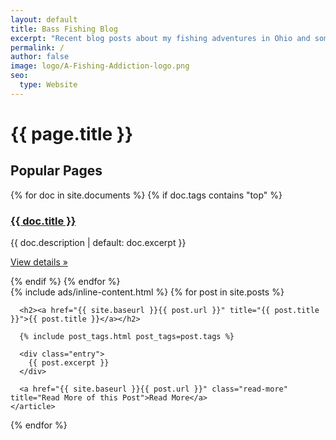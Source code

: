 ```yaml
---
layout: default
title: Bass Fishing Blog
excerpt: "Recent blog posts about my fishing adventures in Ohio and some tips for landing the big ones"
permalink: /
author: false
image: logo/A-Fishing-Addiction-logo.png
seo:
  type: Website
---
```

<div class="posts">
  <h1>{{ page.title }}</h1>
  <div class="popular-pages-container">
    <h2>Popular Pages</h2>
    <div class="popular-pages">
    {% for doc in site.documents %}
    {% if doc.tags contains "top" %}
    <div class="popular-page">
      <h3><a href="{{ doc.url}}">{{ doc.title }}</a></h3>
      {{ doc.description | default: doc.excerpt }}
      <p><a class="btn btn-secondary" href="{{ doc.url}}" role="button">View details »</a></p>
    </div>
    {% endif %}
    {% endfor %}
    </div>
  </div>
  {% include ads/inline-content.html %}
  {% for post in site.posts %}
    <article class="post">

      <h2><a href="{{ site.baseurl }}{{ post.url }}" title="{{ post.title }}">{{ post.title }}</a></h2>

      {% include post_tags.html post_tags=post.tags %}

      <div class="entry">
        {{ post.excerpt }}
      </div>

      <a href="{{ site.baseurl }}{{ post.url }}" class="read-more" title="Read More of this Post">Read More</a>
    </article>
  {% endfor %}
</div>
